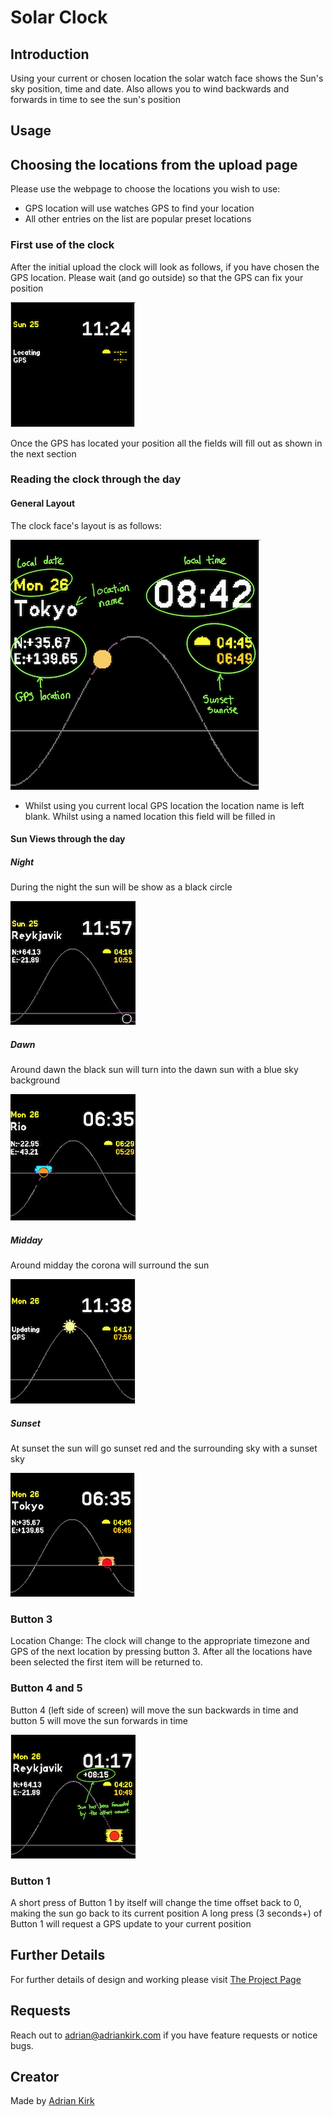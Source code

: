 # Solar Clock

## Introduction

Using your current or chosen location the solar watch face shows the Sun's sky position, time and date. Also allows you to wind backwards and forwards in time to see the sun's position

## Usage

## Choosing the locations from the upload page

Please use the webpage to choose the locations you wish to use:

- GPS location will use watches GPS to find your location
- All other entries on the list are popular preset locations

### First use of the clock

After the initial upload the clock will look as follows, if you have chosen the GPS location. Please wait (and go outside) so that the GPS can fix your position

![01-screen-initial-load](01-screen-initial-load.png)

Once the GPS has located your position all the fields will fill out as shown in the next section

### Reading the clock through the day

#### General Layout

The clock face's layout is as follows:

![02-screen-layout](02-screen-layout.png)

- Whilst using you current local GPS location the location name is left blank. Whilst using a named location this field will be filled in

#### Sun Views through the day

##### Night

During the night the sun will be show as a black circle

![03-night-view](03-night-view.png)

##### Dawn

Around dawn the black sun will turn into the dawn sun with a blue sky background

![04-dawn-view](04-dawn-view.png)

##### Midday

Around midday the corona will surround the sun

![05-midday-view](05-midday-view.png)

##### Sunset

At sunset the sun will go sunset red and the surrounding sky with a sunset sky

![06-sunset-view](06-sunset-view.png)

### Button 3

Location Change: The clock will change to the appropriate timezone and GPS of the next location by pressing button 3. After all the locations have been selected the first item will be returned to.

### Button 4 and 5

Button 4 (left side of screen) will move the sun backwards in time and button 5 will move the sun forwards in time

![07-offsetting-time](07-offsetting-time.png)

### Button 1

A short press of Button 1 by itself will change the time offset back to 0, making the sun go back to its current position
A long press (3 seconds+) of Button 1 will request a GPS update to your current position

## Further Details

For further details of design and working please visit [The Project Page](https://adrianwkirk.notion.site/Solar-Clock-a2b6268075a6481686b86ecc2094dc14)

## Requests

Reach out to adrian@adriankirk.com if you have feature requests or notice bugs.

## Creator

Made by [Adrian Kirk](mailto:adrian@adriankirk.com)
